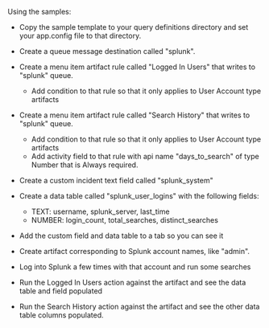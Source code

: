 Using the samples:

- Copy the sample template to your query definitions directory and set your app.config file to that directory.
- Create a queue message destination called "splunk".
- Create a menu item artifact rule called "Logged In Users" that writes to "splunk" queue.
  - Add condition to that rule so that it only applies to User Account type artifacts
- Create a menu item artifact rule called "Search History" that writes to "splunk" queue.
  - Add condition to that rule so that it only applies to User Account type artifacts
  - Add activity field to that rule with api name "days\_to_search" of type Number that is Always required.
- Create a custom incident text field called "splunk_system"
- Create a data table called "splunk\_user\_logins" with the following fields:
  - TEXT: username, splunk\_server, last\_time
  - NUMBER: login_count, total\_searches, distinct\_searches
- Add the custom field and data table to a tab so you can see it

- Create artifact corresponding to Splunk account names, like "admin".
- Log into Splunk a few times with that account and run some searches
- Run the Logged In Users action against the artifact and see the data table and field populated
- Run the Search History action against the artifact and see the other data table columns populated.
